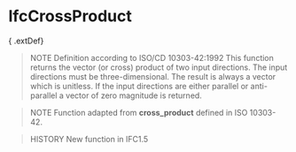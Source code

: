 # IfcCrossProduct

{ .extDef}<!-- end of definition -->
> NOTE  Definition according to ISO/CD 10303-42:1992
> This function returns the vector (or cross) product of two input directions. The input directions must be three-dimensional. The result is always a vector which is unitless. If the input directions are either parallel or anti-parallel a vector of zero magnitude is returned.

> NOTE  Function adapted from **cross_product** defined in ISO 10303-42.

> HISTORY  New function in IFC1.5
